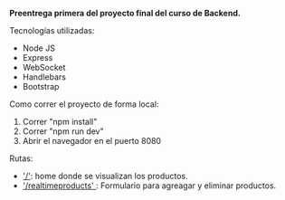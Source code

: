 **Preentrega primera del proyecto final del curso de Backend.** 

Tecnologías utilizadas: 
- Node JS
- Express
- WebSocket
- Handlebars
- Bootstrap

Como correr el proyecto de forma local: 
1. Correr "npm install"
2. Correr "npm run dev"
3. Abrir el navegador en el puerto 8080

Rutas: 
- ['/'](http://localhost:8080/): home donde se visualizan los productos. 
- ['/realtimeproducts' ](http://localhost:8080/realtimeproducts): Formulario para agreagar y eliminar productos. 
